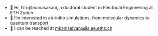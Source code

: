 - 👋 Hi, I’m @manasakani, a doctoral student in Electrical Engineering at ETH Zurich
- 🙌 I’m interested in ab-initio simulations, from molecular dynamics to quantum transport
- 🤝 I can be reached at mkaniselvan@iis.ee.ethz.ch 
